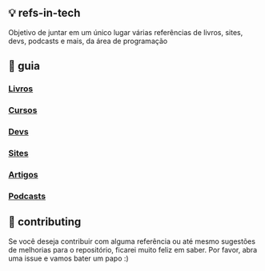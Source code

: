 
## :bulb: refs-in-tech

Objetivo de juntar em um único lugar várias referências de livros, sites, devs, podcasts e mais, da área de programação

## :green_heart: guia

### [Livros](https://github.com/lizianefelix/refs-in-tech/blob/master/livros)
### [Cursos](https://github.com/lizianefelix/refs-in-tech/blob/master/cursos)
### [Devs](https://github.com/lizianefelix/refs-in-tech/blob/master/devs)
### [Sites](https://github.com/lizianefelix/refs-in-tech/blob/master/sites)
### [Artigos](https://github.com/lizianefelix/refs-in-tech/blob/master/artigos)
### [Podcasts](https://github.com/lizianefelix/refs-in-tech/blob/master/podcasts)

## :twisted_rightwards_arrows: contributing

Se você deseja contribuir com alguma referência ou até mesmo sugestões de melhorias para o repositório, ficarei muito feliz em saber.
Por favor, abra uma issue e vamos bater um papo :)

